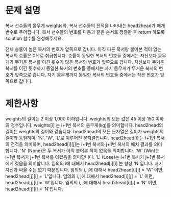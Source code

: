 # 문제 설명

복서 선수들의 몸무게 weights와, 복서 선수들의 전적을 나타내는 head2head가 매개변수로 주어집니다. 복서 선수들의 번호를 다음과 같은 순서로 정렬한 후 return 하도록 solution 함수를 완성해주세요.

전체 승률이 높은 복서의 번호가 앞쪽으로 갑니다. 아직 다른 복서랑 붙어본 적이 없는 복서의 승률은 0%로 취급합니다.
승률이 동일한 복서의 번호들 중에서는 자신보다 몸무게가 무거운 복서를 이긴 횟수가 많은 복서의 번호가 앞쪽으로 갑니다.
자신보다 무거운 복서를 이긴 횟수까지 동일한 복서의 번호들 중에서는 자기 몸무게가 무거운 복서의 번호가 앞쪽으로 갑니다.
자기 몸무게까지 동일한 복서의 번호들 중에서는 작은 번호가 앞쪽으로 갑니다.


# 제한사항
weights의 길이는 2 이상 1,000 이하입니다.
weights의 모든 값은 45 이상 150 이하의 정수입니다.
weights[i] 는 i+1번 복서의 몸무게(kg)를 의미합니다.
head2head의 길이는 weights의 길이와 같습니다.
head2head의 모든 문자열은 길이가 weights의 길이와 동일하며, 'N', 'W', 'L'로 이루어진 문자열입니다.
head2head[i] 는 i+1번 복서의 전적을 의미하며, head2head[i][j]는 i+1번 복서와 j+1번 복서의 매치 결과를 의미합니다.
'N' (None)은 두 복서가 아직 붙어본 적이 없음을 의미합니다.
'W' (Win)는 i+1번 복서가 j+1번 복서를 이겼음을 의미합니다.
'L' (Lose)는 i+1번 복사가 j+1번 복서에게 졌음을 의미합니다.
임의의 i에 대해서 head2head[i][i] 는 항상 'N'입니다. 자기 자신과 싸울 수는 없기 때문입니다.
임의의 i, j에 대해서 head2head[i][j] = 'W' 이면, head2head[j][i] = 'L'입니다.
임의의 i, j에 대해서 head2head[i][j] = 'L' 이면, head2head[j][i] = 'W'입니다.
임의의 i, j에 대해서 head2head[i][j] = 'N' 이면, head2head[j][i] = 'N'입니다.
